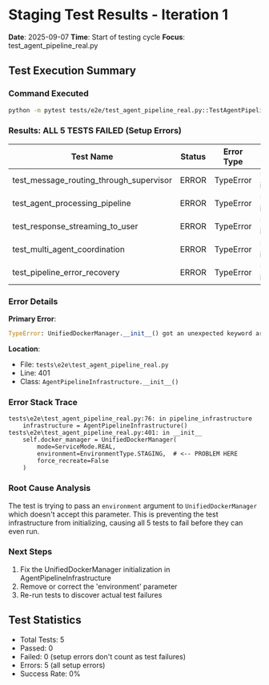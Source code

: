 # Staging Test Results - Iteration 1
**Date**: 2025-09-07
**Time**: Start of testing cycle
**Focus**: test_agent_pipeline_real.py

## Test Execution Summary

### Command Executed
```bash
python -m pytest tests/e2e/test_agent_pipeline_real.py::TestAgentPipelineReal -v --capture=no
```

### Results: ALL 5 TESTS FAILED (Setup Errors)

| Test Name | Status | Error Type | Root Cause |
|-----------|--------|------------|------------|
| test_message_routing_through_supervisor | ERROR | TypeError | UnifiedDockerManager initialization |
| test_agent_processing_pipeline | ERROR | TypeError | UnifiedDockerManager initialization |
| test_response_streaming_to_user | ERROR | TypeError | UnifiedDockerManager initialization |
| test_multi_agent_coordination | ERROR | TypeError | UnifiedDockerManager initialization |
| test_pipeline_error_recovery | ERROR | TypeError | UnifiedDockerManager initialization |

### Error Details

**Primary Error**: 
```python
TypeError: UnifiedDockerManager.__init__() got an unexpected keyword argument 'environment'
```

**Location**: 
- File: `tests\e2e\test_agent_pipeline_real.py`
- Line: 401
- Class: `AgentPipelineInfrastructure.__init__()`

### Error Stack Trace
```
tests\e2e\test_agent_pipeline_real.py:76: in pipeline_infrastructure
    infrastructure = AgentPipelineInfrastructure()
tests\e2e\test_agent_pipeline_real.py:401: in __init__
    self.docker_manager = UnifiedDockerManager(
        mode=ServiceMode.REAL,
        environment=EnvironmentType.STAGING,  # <-- PROBLEM HERE
        force_recreate=False
    )
```

### Root Cause Analysis

The test is trying to pass an `environment` argument to `UnifiedDockerManager` which doesn't accept this parameter. This is preventing the test infrastructure from initializing, causing all 5 tests to fail before they can even run.

### Next Steps
1. Fix the UnifiedDockerManager initialization in AgentPipelineInfrastructure
2. Remove or correct the 'environment' parameter
3. Re-run tests to discover actual test failures

## Test Statistics
- Total Tests: 5
- Passed: 0
- Failed: 0 (setup errors don't count as test failures)
- Errors: 5 (all setup errors)
- Success Rate: 0%